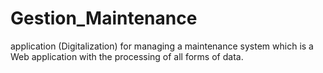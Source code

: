# Gestion_Maintenance
application (Digitalization) for managing a maintenance system which is a Web application with the processing of all forms of data.
